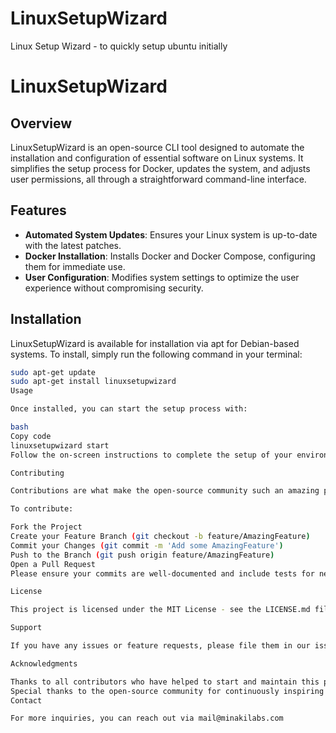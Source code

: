 # LinuxSetupWizard
Linux Setup Wizard - to quickly setup ubuntu initially
# LinuxSetupWizard

## Overview
LinuxSetupWizard is an open-source CLI tool designed to automate the installation and configuration of essential software on Linux systems. It simplifies the setup process for Docker, updates the system, and adjusts user permissions, all through a straightforward command-line interface.

## Features
- **Automated System Updates**: Ensures your Linux system is up-to-date with the latest patches.
- **Docker Installation**: Installs Docker and Docker Compose, configuring them for immediate use.
- **User Configuration**: Modifies system settings to optimize the user experience without compromising security.

## Installation
LinuxSetupWizard is available for installation via apt for Debian-based systems. To install, simply run the following command in your terminal:
```bash
sudo apt-get update
sudo apt-get install linuxsetupwizard
Usage

Once installed, you can start the setup process with:

bash
Copy code
linuxsetupwizard start
Follow the on-screen instructions to complete the setup of your environment.

Contributing

Contributions are what make the open-source community such an amazing place to learn, inspire, and create. Any contributions you make are greatly appreciated.

To contribute:

Fork the Project
Create your Feature Branch (git checkout -b feature/AmazingFeature)
Commit your Changes (git commit -m 'Add some AmazingFeature')
Push to the Branch (git push origin feature/AmazingFeature)
Open a Pull Request
Please ensure your commits are well-documented and include tests for new features or fixes.

License

This project is licensed under the MIT License - see the LICENSE.md file for details.

Support

If you have any issues or feature requests, please file them in our issues section.

Acknowledgments

Thanks to all contributors who have helped to start and maintain this project!
Special thanks to the open-source community for continuously inspiring us.
Contact

For more inquiries, you can reach out via mail@minakilabs.com
